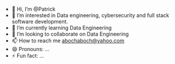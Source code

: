 - 👋 Hi, I’m @Patrick
- 👀 I’m interested in Data engineering, cybersecurity and full stack software development.
- 🌱 I’m currently learning Data Engineering
- 💞️ I’m looking to collaborate on Data Engineering
- 📫 How to reach me abochaboch@yahoo.com
- 😄 Pronouns: ...
- ⚡ Fun fact: ...

<!---
PatrickJustice is a ✨ special ✨ repository because its `README.md` (this file) appears on your GitHub profile.
You can click the Preview link to take a look at your changes.
--->
